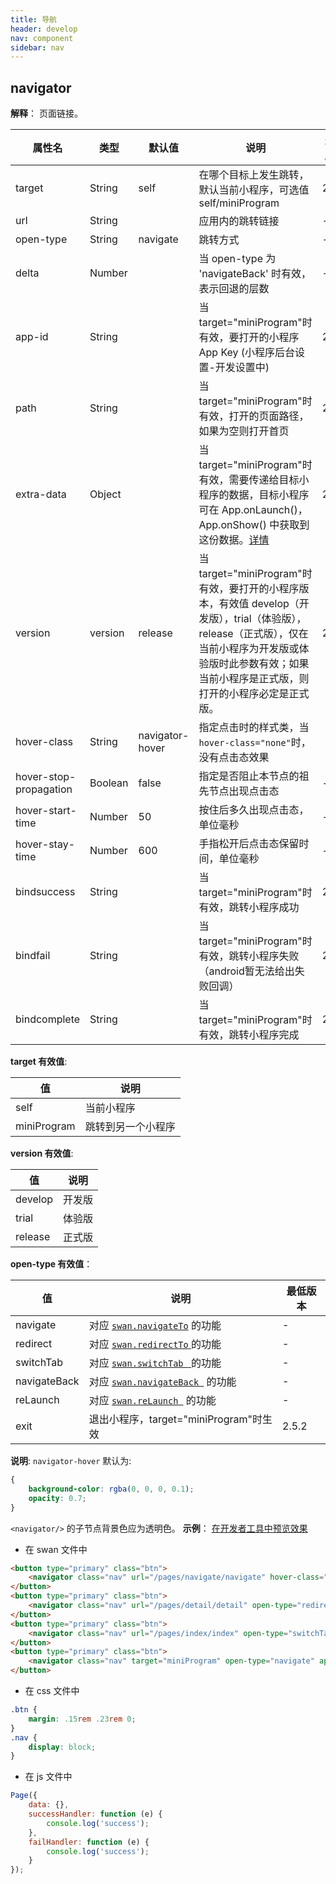 ```yaml
---
title: 导航
header: develop
nav: component
sidebar: nav
---
```


## navigator

**解释**： 页面链接。



|属性名 |类型  |默认值  |说明|最低版本|
|---- | ---- | ---- |---- |---- |
|target|	String|	self|	在哪个目标上发生跳转，默认当前小程序，可选值self/miniProgram|2.5.2|
| url | String |   |应用内的跳转链接 |-|
|open-type | String  | navigate  |跳转方式|-|
|delta | Number |  |当 open-type 为 'navigateBack' 时有效，表示回退的层数|-|
|app-id|	String| |		当target="miniProgram"时有效，要打开的小程序 App Key (小程序后台设置-开发设置中)|	2.5.2
|path|	String| |		当target="miniProgram"时有效，打开的页面路径，如果为空则打开首页|	2.5.2|
|extra-data|	Object| |		当target="miniProgram"时有效，需要传递给目标小程序的数据，目标小程序可在 App.onLaunch()，App.onShow() 中获取到这份数据。<a href="https://smartprogram.baidu.com/docs/develop/framework/app_service_register/">详情</a>|	2.5.2|
|version|	version|	release|	当target="miniProgram"时有效，要打开的小程序版本，有效值 develop（开发版），trial（体验版），release（正式版），仅在当前小程序为开发版或体验版时此参数有效；如果当前小程序是正式版，则打开的小程序必定是正式版。|2.5.2|
|hover-class | String  |navigator-hover |指定点击时的样式类，当`hover-class="none"`时，没有点击态效果||
|hover-stop-propagation | Boolean  | false | 指定是否阻止本节点的祖先节点出现点击态|-|
|hover-start-time |Number | 50  | 按住后多久出现点击态，单位毫秒 |-|
|hover-stay-time |Number |600 |手指松开后点击态保留时间，单位毫秒|-|
|bindsuccess|	String| |		当target="miniProgram"时有效，跳转小程序成功|	2.5.2|
|bindfail|	String| |		当target="miniProgram"时有效，跳转小程序失败 （android暂无法给出失败回调）|	2.5.2|
|bindcomplete|	String|  |		当target="miniProgram"时有效，跳转小程序完成|	2.5.2|

**target 有效值**:

| 值 | 说明 |
| ---- | ---- |
| self | 当前小程序 |
| miniProgram | 跳转到另一个小程序 |

**version 有效值**:

| 值 | 说明 |
| ---- | ---- |
| develop | 开发版 |
| trial | 体验版 |
| release | 正式版 |

**open-type 有效值**：

|值 |说明 |最低版本|
|--- |--- |--- |
| navigate | 对应 <a href="https://smartprogram.baidu.com/docs/develop/api/show_tab/#swan-navigateTo/">`swan.navigateTo`</a> 的功能|-|
| redirect | 对应 <a href="https://smartprogram.baidu.com/docs/develop/api/show_tab/#swan-redirectTo/">`swan.redirectTo` </a> 的功能|-|
| switchTab | 对应 <a href="https://smartprogram.baidu.com/docs/develop/api/show_tab/#swan-switchTab/">`swan.switchTab ` </a> 的功能|-|
| navigateBack | 对应 <a href="https://smartprogram.baidu.com/docs/develop/api/show_tab/#swan-navigateBack/">`swan.navigateBack `</a>  的功能|-|
| reLaunch | 对应 <a href="https://smartprogram.baidu.com/docs/develop/api/show_tab/#swan-reLaunch/">`swan.reLaunch `</a>  的功能|-|
|exit|	退出小程序，target="miniProgram"时生效|	2.5.2|


**说明**:
`navigator-hover` 默认为:
```css
{
	background-color: rgba(0, 0, 0, 0.1);
	opacity: 0.7;
}
```
`<navigator/>` 的子节点背景色应为透明色。
**示例**：
<a href="swanide://fragment/497f08f7f358abef70289b1c0b2193951560859565473" title="在开发者工具中预览效果" target="_blank">在开发者工具中预览效果</a>

* 在 swan 文件中

```html
<button type="primary" class="btn">
	<navigator class="nav" url="/pages/navigate/navigate" hover-class="navigator-hover">跳转到新页面</navigator>
</button>
<button type="primary" class="btn">
	<navigator class="nav" url="/pages/detail/detail" open-type="redirect" hover-class="other-navigator-hover">在当前页打开</navigator>
</button>
<button type="primary" class="btn">
	<navigator class="nav" url="/pages/index/index" open-type="switchTab" hover-class="other-navigator-hover">切换 Tab</navigator>
</button>
<button type="primary" class="btn">
  	<navigator class="nav" target="miniProgram" open-type="navigate" app-id="79RKhZ2BTvyyHitg4W3Xle4kkFgwwXyp" path="" extra-data="" version="release" bindsuccess="successHandler" bindfail="failHandler">打开绑定的小程序</navigator>
</button>
```


* 在 css 文件中

```css
.btn {
    margin: .15rem .23rem 0;
}
.nav {
    display: block;
}
```

* 在 js 文件中

```js
Page({
    data: {},
    successHandler: function (e) {
        console.log('success');
    },
    failHandler: function (e) {
        console.log('success');
    }
});
```
